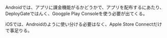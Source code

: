 Androidでは、アプリに課金機能がるかどうかで、アプリを配布するにあたり、DeployGateではんく、Googple Play Consoleを使う必要が出てくる。

iOSでは、Androidのように使い分ける必要はなく、Apple Store Connectだけで事足りる。
